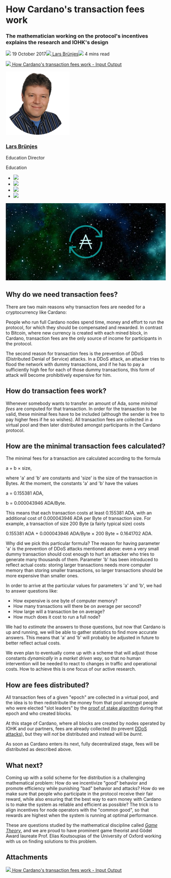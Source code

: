# How Cardano's transaction fees work
### **The mathematician working on the protocol's incentives explains the research and IOHK's design**
![](img/2017-10-19-how-cardanos-transaction-fees-work.002.png) 19 October 2017![](img/2017-10-19-how-cardanos-transaction-fees-work.002.png)[ Lars Brünjes](/en/blog/authors/lars-brunjes/page-1/)![](img/2017-10-19-how-cardanos-transaction-fees-work.003.png) 4 mins read

![](img/2017-10-19-how-cardanos-transaction-fees-work.004.png)[ How Cardano's transaction fees work - Input Output](https://ucarecdn.com/fc1efae6-8254-4b13-8c2f-baa5dba59197/-/inline/yes/ "How Cardano's transaction fees work - Input Output")

![Lars Brünjes](img/2017-10-19-how-cardanos-transaction-fees-work.005.png)[](/en/blog/authors/lars-brunjes/page-1/)
### [**Lars Brünjes**](/en/blog/authors/lars-brunjes/page-1/)
Education Director

Education

- ![](img/2017-10-19-how-cardanos-transaction-fees-work.006.png)[](mailto:lars.bruenjes@iohk.io "Email")
- ![](img/2017-10-19-how-cardanos-transaction-fees-work.007.png)[](https://www.linkedin.com/in/dr-lars-br%C3%BCnjes-1640993b "LinkedIn")
- ![](img/2017-10-19-how-cardanos-transaction-fees-work.008.png)[](https://twitter.com/LarsBrunjes "Twitter")
- ![](img/2017-10-19-how-cardanos-transaction-fees-work.009.png)[](https://github.com/brunjlar "GitHub")

![How Cardano's transaction fees work](img/2017-10-19-how-cardanos-transaction-fees-work.010.jpeg)
## **Why do we need transaction fees?**
There are two main reasons why transaction fees are needed for a cryptocurrency like Cardano:

People who run full Cardano nodes spend time, money and effort to run the protocol, for which they should be compensated and rewarded. In contrast to Bitcoin, where new currency is created with each mined block, in Cardano, transaction fees are the only source of income for participants in the protocol.

The second reason for transaction fees is the prevention of DDoS (Distributed Denial of Service) attacks. In a DDoS attack, an attacker tries to flood the network with dummy transactions, and if he has to pay a sufficiently high fee for each of those dummy transactions, this form of attack will become prohibitively expensive for him.
## **How do transaction fees work?**
Whenever somebody wants to transfer an amount of Ada, some *minimal fees* are computed for that transaction. In order for the transaction to be valid, these minimal fees have to be included (although the sender is free to pay higher fees if he so wishes). All transaction fees are collected in a virtual pool and then later distributed amongst participants in the Cardano protocol.
## **How are the minimal transaction fees calculated?**
The minimal fees for a transaction are calculated according to the formula

a + b × size,

where 'a' and 'b' are constants and 'size' is the size of the transaction in Bytes. At the moment, the constants 'a' and 'b' have the values

a = 0.155381 ADA,

b = 0.000043946 ADA/Byte.

This means that each transaction costs at least 0.155381 ADA, with an additional cost of 0.000043946 ADA per Byte of transaction size. For example, a transaction of size 200 Byte (a fairly typical size) costs

0.155381 ADA + 0.000043946 ADA/Byte × 200 Byte = 0.1641702 ADA.

Why did we pick this particular formula? The reason for having parameter 'a' is the prevention of DDoS attacks mentioned above: even a very small dummy transaction should cost enough to hurt an attacker who tries to generate many thousands of them. Parameter 'b' has been introduced to reflect actual costs: storing larger transactions needs more computer memory than storing smaller transactions, so larger transactions should be more expensive than smaller ones.

In order to arrive at the particular values for parameters 'a' and 'b', we had to answer questions like:

- How expensive is one byte of computer memory?
- How many transactions will there be on average per second?
- How large will a transaction be on average?
- How much does it cost to run a full node?

We had to *estimate* the answers to those questions, but now that Cardano is up and running, we will be able to gather statistics to find more accurate answers. This means that 'a' and 'b' will probably be adjusted in future to better reflect actual costs.

We even plan to eventually come up with a scheme that will adjust those constants *dynamically* in a *market driven way*, so that no human intervention will be needed to react to changes in traffic and operational costs. How to achieve this is one focus of our active research.
## **How are fees distributed?**
All transaction fees of a given "epoch" are collected in a virtual pool, and the idea is to then redistribute the money from that pool amongst people who were elected "slot leaders" by the [proof of stake algorithm](https://www.youtube.com/watch?v=JwxVySVF-U4 "Ouroboros presentation, IACR Crypto-2017") during that epoch and who created blocks.

At this stage of Cardano, where all blocks are created by nodes operated by IOHK and our partners, fees are already collected (to prevent [DDoS attacks](https://en.wikipedia.org/wiki/Denial-of-service_attack "Denial of Service Attack, Wikipedia")), but they will *not* be distributed and instead will be *burnt*.

As soon as Cardano enters its next, fully decentralized stage, fees will be distributed as described above.
## **What next?**
Coming up with a solid scheme for fee distribution is a challenging mathematical problem: How do we incentivize "good" behavior and promote efficiency while punishing "bad" behavior and attacks? How do we make sure that people who participate in the protocol receive their fair reward, while also ensuring that the best way to earn money with Cardano is to make the system as reliable and efficient as possible? The trick is to align incentives for node operators with the "common good", so that rewards are highest when the system is running at optimal performance.

These are questions studied by the mathematical discipline called [*Game Theory*](https://en.wikipedia.org/wiki/Game_theory "Game Theory, Wikipedia"), and we are proud to have prominent game theorist and Gödel Award laureate Prof. Elias Koutsoupias of the University of Oxford working with us on finding solutions to this problem.
## **Attachments**
![](img/2017-10-19-how-cardanos-transaction-fees-work.004.png)[ How Cardano's transaction fees work - Input Output](https://ucarecdn.com/fc1efae6-8254-4b13-8c2f-baa5dba59197/-/inline/yes/ "How Cardano's transaction fees work - Input Output")
